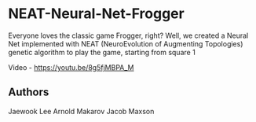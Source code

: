 # NEAT-Neural-Net-Frogger
Everyone loves the classic game Frogger, right? Well, we created a Neural Net implemented with NEAT (NeuroEvolution of Augmenting Topologies) genetic algorithm to play the game, starting from square 1

Video - https://youtu.be/8g5fjMBPA_M


## Authors
Jaewook Lee
Arnold Makarov
Jacob Maxson
